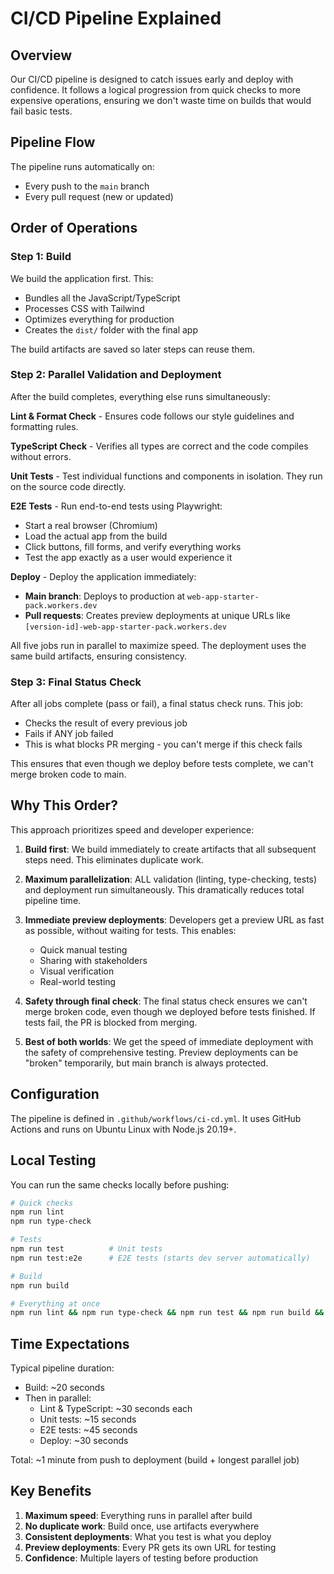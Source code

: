 # CI/CD Pipeline Explained

## Overview

Our CI/CD pipeline is designed to catch issues early and deploy with confidence. It follows a logical progression from quick checks to more expensive operations, ensuring we don't waste time on builds that would fail basic tests.

## Pipeline Flow

The pipeline runs automatically on:
- Every push to the `main` branch
- Every pull request (new or updated)

## Order of Operations

### Step 1: Build
We build the application first. This:
- Bundles all the JavaScript/TypeScript
- Processes CSS with Tailwind
- Optimizes everything for production
- Creates the `dist/` folder with the final app

The build artifacts are saved so later steps can reuse them.

### Step 2: Parallel Validation and Deployment
After the build completes, everything else runs simultaneously:

**Lint & Format Check** - Ensures code follows our style guidelines and formatting rules.

**TypeScript Check** - Verifies all types are correct and the code compiles without errors.

**Unit Tests** - Test individual functions and components in isolation. They run on the source code directly.

**E2E Tests** - Run end-to-end tests using Playwright:
- Start a real browser (Chromium)
- Load the actual app from the build
- Click buttons, fill forms, and verify everything works
- Test the app exactly as a user would experience it

**Deploy** - Deploy the application immediately:
- **Main branch**: Deploys to production at `web-app-starter-pack.workers.dev`
- **Pull requests**: Creates preview deployments at unique URLs like `[version-id]-web-app-starter-pack.workers.dev`

All five jobs run in parallel to maximize speed. The deployment uses the same build artifacts, ensuring consistency.

### Step 3: Final Status Check
After all jobs complete (pass or fail), a final status check runs. This job:
- Checks the result of every previous job
- Fails if ANY job failed
- This is what blocks PR merging - you can't merge if this check fails

This ensures that even though we deploy before tests complete, we can't merge broken code to main.

## Why This Order?

This approach prioritizes speed and developer experience:

1. **Build first**: We build immediately to create artifacts that all subsequent steps need. This eliminates duplicate work.

2. **Maximum parallelization**: ALL validation (linting, type-checking, tests) and deployment run simultaneously. This dramatically reduces total pipeline time.

3. **Immediate preview deployments**: Developers get a preview URL as fast as possible, without waiting for tests. This enables:
   - Quick manual testing
   - Sharing with stakeholders
   - Visual verification
   - Real-world testing

4. **Safety through final check**: The final status check ensures we can't merge broken code, even though we deployed before tests finished. If tests fail, the PR is blocked from merging.

5. **Best of both worlds**: We get the speed of immediate deployment with the safety of comprehensive testing. Preview deployments can be "broken" temporarily, but main branch is always protected.

## Configuration

The pipeline is defined in `.github/workflows/ci-cd.yml`. It uses GitHub Actions and runs on Ubuntu Linux with Node.js 20.19+.

## Local Testing

You can run the same checks locally before pushing:

```bash
# Quick checks
npm run lint
npm run type-check

# Tests
npm run test          # Unit tests
npm run test:e2e      # E2E tests (starts dev server automatically)

# Build
npm run build

# Everything at once
npm run lint && npm run type-check && npm run test && npm run build && npm run test:e2e
```

## Time Expectations

Typical pipeline duration:
- Build: ~20 seconds
- Then in parallel:
  - Lint & TypeScript: ~30 seconds each
  - Unit tests: ~15 seconds
  - E2E tests: ~45 seconds
  - Deploy: ~30 seconds

Total: ~1 minute from push to deployment (build + longest parallel job)

## Key Benefits

1. **Maximum speed**: Everything runs in parallel after build
2. **No duplicate work**: Build once, use artifacts everywhere
3. **Consistent deployments**: What you test is what you deploy
4. **Preview deployments**: Every PR gets its own URL for testing
5. **Confidence**: Multiple layers of testing before production